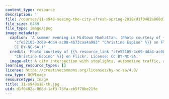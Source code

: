 ```yaml
---
content_type: resource
description: ''
file: /courses/11-s948-seeing-the-city-afresh-spring-2018/d1f0482a868d1af373faeb5f70be21fe_11-s948s18-th.jpg
file_size: 6489
file_type: image/jpeg
image_metadata:
  caption: 'A summer evening in Midtown Manhattan. (Photo courtesy of {{% resource_link
    "cfe52105-3c69-4da4-ac08-4b73caa4a983" "Christine Espino" %}} on Flickr. License:
    CC BY-NC-SA.)'
  credit: 'Photo courtesy of {{% resource_link "cfe52105-3c69-4da4-ac08-4b73caa4a983"
    "Christine Espino" %}} on Flickr. License: CC BY-NC-SA.'
  image-alt: A city intersection with stoplights, automotive traffic, and pedestrians.
learning_resource_types: []
license: https://creativecommons.org/licenses/by-nc-sa/4.0/
ocw_type: OCWImage
resourcetype: Image
title: 11-s948s18-th.jpg
uid: d1f0482a-868d-1af3-73fa-eb5f70be21fe
---
```

